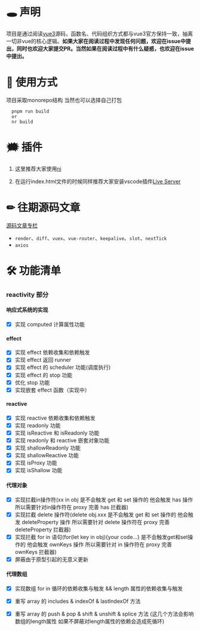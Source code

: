 # 🕳️ 声明
项目是通过阅读[vue3](https://github.com/vuejs/core/tree/main)源码，函数名、代码组织方式都与vue3官方保持一致，抽离一切非vue的核心逻辑。**如果大家在阅读过程中发现任何问题，欢迎在issue中提出，同时也欢迎大家提交PR。当然如果在阅读过程中有什么疑惑，也欢迎在issue中提出。**

# 🙌 使用方式

项目采取monorepo结构
当然也可以选择自己打包
~~~shell
  pnpm run build
  or
  nr build 
~~~
# 🗯️ 插件
1. 这里推荐大家使用[ni](https://github.com/antfu/ni)

2. 在运行index.html文件的时候同样推荐大家安装vscode插件[Live Server](https://marketplace.visualstudio.com/items?itemName=ritwickdey.LiveServer)

# ✏ 往期源码文章
[源码文章专栏](https://juejin.cn/column/7258222037318320186)
- `render`、`diff`、`vuex`、`vue-router`、`keepalive`、`slot`、`nextTick`
- ` axios `
# 🛠 功能清单

### reactivity 部分
#### 响应式系统的实现
- [x] 实现 computed 计算属性功能
#### effect
- [x] 实现 effect 依赖收集和依赖触发
- [x] 实现 effect 返回 runner
- [x] 实现 effect 的 scheduler 功能(调度执行)
- [x] 实现 effect 的 stop 功能
- [x] 优化 stop 功能
- [x] 实现嵌套 effect 函数（实现中）

#### reactive
- [x] 实现 reactive 依赖收集和依赖触发
- [x] 实现 readonly 功能
- [x] 实现 isReactive 和 isReadonly 功能
- [x] 实现 readonly 和 reactive 嵌套对象功能
- [x] 实现 shallowReadonly 功能
- [x] 实现 shallowReactive 功能
- [x] 实现 isProxy 功能
- [x] 实现 isShallow 功能

#### 代理对象
- [x] 实现拦截in操作符(xx in obj  是不会触发 get 和 set 操作的 他会触发 has 操作 所以需要针对in操作符在 proxy 完善 has 拦截器)
- [x] 实现拦截 delete 操作符(delete obj.xxx  是不会触发 get 和 set 操作的 他会触发 deleteProperty 操作 所以需要针对 delete 操作符在 proxy 完善 deleteProperty 拦截器)
- [x] 实现拦截 for in 语句(for(let key in obj){your code...}  是不会触发get和set操作的 他会触发 ownKeys 操作 所以需要针对 in 操作符在 proxy 完善 ownKeys 拦截器)
- [x] 屏蔽由于原型引起的无意义更新

#### 代理数组
- [x] 实现数组 for in 循环的依赖收集与触发 && length 属性的依赖收集与触发
- [x] 重写 array 的 includes & indexOf & lastIndexOf 方法
- [x] 重写 array 的 push & pop & shift & unshift & splice 方法 (这几个方法会影响数组的length属性 如果不屏蔽对length属性的依赖会造成死循环)






